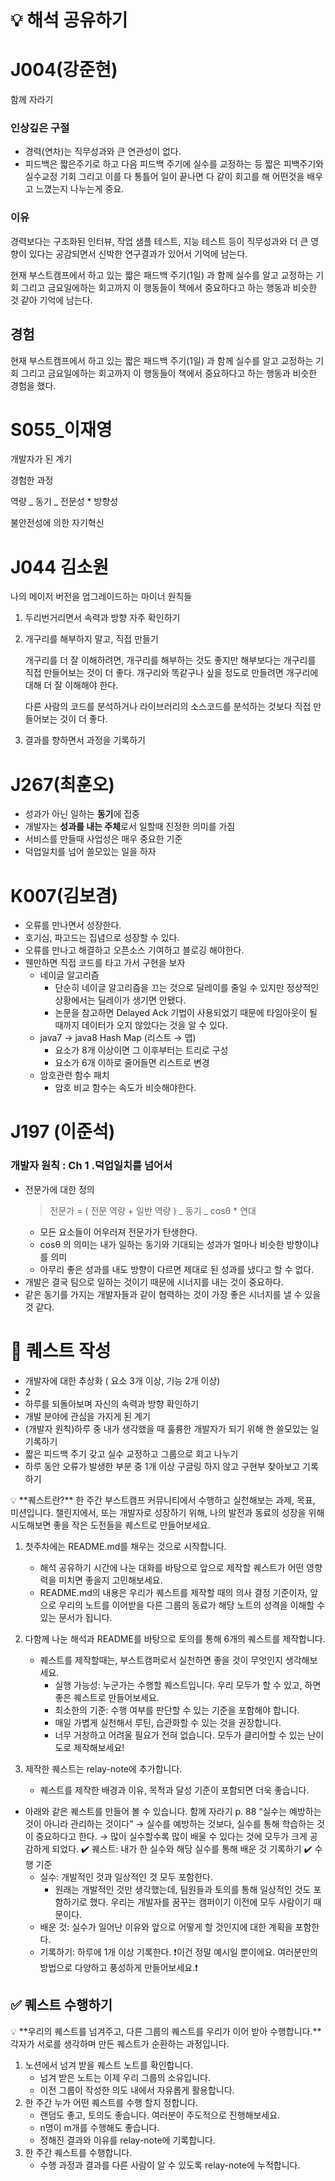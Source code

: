 # 💡 해석 공유하기

# J004(강준현)

함께 자라기

### 인상깊은 구절

- 경력(연차)는 직무성과와 큰 연관성이 없다.
- 피드백은 짧은주기로 하고 다음 피드백 주기에 실수를 교정하는 등 짧은 피백주기와 실수교정 기회 그리고 이를 다 통틀어 일이 끝나면 다 같이 회고를 해 어떤것을 배우고 느꼈는지 나누는게 중요.

### 이유

경력보다는 구조화된 인터뷰, 작업 샘플 테스트, 지능 테스트 등이 직무성과와 더 큰 영향이 있다는 공감되면서 신박한 연구결과가 있어서 기억에 남는다.

현재 부스트캠프에서 하고 있는 짧은 패드백 주기(1일) 과 함께 실수를 알고 교정하는 기회 그리고 금요일에하는 회고까지 이 행동들이 책에서 중요하다고 하는 행동과 비슷한 것 같아 기억에 남는다.

## 경험

현재 부스트캠프에서 하고 있는 짧은 패드백 주기(1일) 과 함께 실수를 알고 교정하는 기회 그리고 금요일에하는 회고까지 이 행동들이 책에서 중요하다고 하는 행동과 비슷한 경험을 했다.

# S055\_이재영

개발자가 된 계기

경험한 과정

역량 _ 동기 _ 전문성 \* 방향성

불안전성에 의한 자기혁신

# J044 김소원

나의 메이저 버전을 업그레이드하는 마이너 원칙들

1.  두리번거리면서 속력과 방향 자주 확인하기
2.  개구리를 해부하지 말고, 직접 만들기

    개구리를 더 잘 이해하려면, 개구리를 해부하는 것도 좋지만 해부보다는 개구리를 직접 만들어보는 것이 더 좋다. 개구리와 똑같구나 싶을 정도로 만들려면 개구리에 대해 더 잘 이해해야 한다.

    다른 사람의 코드를 분석하거나 라이브러리의 소스코드를 분석하는 것보다 직접 만들어보는 것이 더 좋다.

3.  결과를 향하면서 과정을 기록하기

# J267(최훈오)

- 성과가 아닌 일하는 **동기**에 집중
- 개발자는 **성과를 내는 주체**로서 일할때 진정한 의미를 가짐
- 서비스를 만들때 사업성은 매우 중요한 기준
- 덕업일치를 넘어 쓸모있는 일을 하자

# K007(김보겸)

- 오류를 만나면서 성장한다.
- 호기심, 파고드는 집념으로 성장할 수 있다.
- 오류를 만나고 해결하고 오픈소스 기여하고 블로깅 해야한다.
- 웬만하면 직접 코드를 타고 가서 구현을 보자
  - 네이글 알고리즘
    - 단순히 네이글 알고리즘을 끄는 것으로 딜레이를 줄일 수 있지만 정상적인 상황에서는 딜레이가 생기면 안됐다.
    - 논문을 참고하면 Delayed Ack 기법이 사용되었기 때문에 타임아웃이 될 때까지 데이터가 오지 않았다는 것을 알 수 있다.
  - java7 → java8 Hash Map (리스트 → 맵)
    - 요소가 8개 이상이면 그 이후부터는 트리로 구성
    - 요소가 6개 이하로 줄어들면 리스트로 변경
  - 암호관련 함수 패치
    - 암호 비교 함수는 속도가 비슷해야한다.

# J197 (이준석)

### 개발자 원칙 : Ch 1 .덕업일치를 넘어서

- 전문가에 대한 정의
  > 전문가 = ( 전문 역량 + 일반 역량 ) _ 동기 _ cosθ \* 연대
  - 모든 요소들이 어우러져 전문가가 탄생한다.
  - cosθ 의 의미는 내가 일하는 동기와 기대되는 성과가 얼마나 비슷한 방향이냐를 의미
  - 아무리 좋은 성과를 내도 방향이 다르면 제대로 된 성과를 냈다고 할 수 없다.
- 개발은 결국 팀으로 일하는 것이기 때문에 시너지를 내는 것이 중요하다.
- 같은 동기를 가지는 개발자들과 같이 협력하는 것이 가장 좋은 시너지를 낼 수 있을 것 같다.

# 🎯 퀘스트 작성

- 개발자에 대한 추상화 ( 요소 3개 이상, 기능 2개 이상)
- 2
- 하루를 되돌아보며 자신의 속력과 방향 확인하기
- 개발 분야에 관심을 가지게 된 계기
- (개발자 원칙)하루 중 내가 생각했을 때 훌륭한 개발자가 되기 위해 한 쓸모있는 일 기록하기
- 짧은 피드백 주기 갖고 실수 교정하고 그룹으로 회고 나누기
- 하루 동안 오류가 발생한 부분 중 1개 이상 구글링 하지 않고 구현부 찾아보고 기록하기

<aside>
💡 **퀘스트란?**
한 주간 부스트캠프 커뮤니티에서 수행하고 실천해보는 과제, 목표, 미션입니다.
챌린지에서, 또는 개발자로 성장하기 위해, 나의 발전과 동료의 성장을 위해 시도해보면 좋을 작은 도전들을 퀘스트로 만들어보세요.

</aside>

1. 첫주차에는 README.md를 채우는 것으로 시작합니다.
   - 해석 공유하기 시간에 나눈 대화를 바탕으로 앞으로 제작할 퀘스트가 어떤 영향력을 미치면 좋을지 고민해보세요.
   - README.md의 내용은 우리가 퀘스트를 제작할 때의 의사 결정 기준이자, 앞으로 우리의 노트를 이어받을 다른 그룹의 동료가 해당 노트의 성격을 이해할 수 있는 문서가 됩니다.
2. 다함께 나눈 해석과 README를 바탕으로 토의를 통해 6개의 퀘스트를 제작합니다.

   - 퀘스트를 제작할때는, 부스트캠퍼로서 실천하면 좋을 것이 무엇인지 생각해보세요.
     - 실행 가능성: 누군가는 수행할 퀘스트입니다. 우리 모두가 할 수 있고, 하면 좋은 퀘스트로 만들어보세요.
     - 최소한의 기준: 수행 여부를 판단할 수 있는 기준을 포함해야 합니다.
     - 매일 가볍게 실천해서 루틴, 습관화할 수 있는 것을 권장합니다.
     - 너무 거창하고 어려울 필요가 전혀 없습니다. 모두가 클리어할 수 있는 난이도로 제작해보세요!

3. 제작한 퀘스트는 relay-note에 추가합니다.
   - 퀘스트를 제작한 배경과 이유, 목적과 달성 기준이 포함되면 더욱 좋습니다.

- 아래와 같은 퀘스트를 만들어 볼 수 있습니다.
  함께 자라기 p. 88 “실수는 예방하는 것이 아니라 관리하는 것이다”
  → 실수를 예방하는 것보다, 실수를 통해 학습하는 것이 중요하다고 한다.
  → 많이 실수할수록 많이 배울 수 있다는 것에 모두가 크게 공감하게 되었다.
  ✔️ 퀘스트: 내가 한 실수와 해당 실수를 통해 배운 것 기록하기
  ✔️ 수행 기준
  - 실수: 개발적인 것과 일상적인 것 모두 포함한다.
    - 원래는 개발적인 것만 생각했는데, 팀원들과 토의를 통해 일상적인 것도 포함하기로 했다. 우리는 개발자를 꿈꾸는 캠퍼이기 이전에 모두 사람이기 때문이다.
  - 배운 것: 실수가 일어난 이유와 앞으로 어떻게 할 것인지에 대한 계획을 포함한다.
  - 기록하기: 하루에 1개 이상 기록한다.
  ❗️이건 정말 예시일 뿐이에요. 여러분만의 방법으로 다양하고 풍성하게 만들어보세요.❗️

## ✅ 퀘스트 수행하기

<aside>
💡 **우리의 퀘스트를 넘겨주고, 다른 그룹의 퀘스트를 우리가 이어 받아 수행합니다.**
각자가 서로를 생각하며 만든 퀘스트가 순환하는 과정입니다.

</aside>

1. 노션에서 넘겨 받을 퀘스트 노트를 확인합니다.
   - 넘겨 받은 노트는 이제 우리 그룹의 소유입니다.
   - 이전 그룹이 작성한 의도 내에서 자유롭게 활용합니다.
2. 한 주간 누가 어떤 퀘스트를 수행 할지 정합니다.
   - 랜덤도 좋고, 토의도 좋습니다. 여러분이 주도적으로 진행해보세요.
   - n명이 m개를 수행해도 좋습니다.
   - 정해진 결과와 이유를 relay-note에 기록합니다.
3. 한 주간 퀘스트를 수행합니다.
   - 수행 과정과 결과를 다른 사람이 알 수 있도록 relay-note에 누적합니다.
